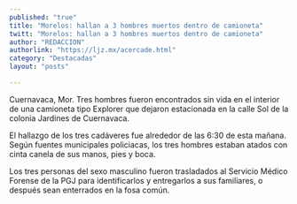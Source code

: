 ```yaml
---
published: "true"
title: "Morelos: hallan a 3 hombres muertos dentro de camioneta"
twitt: "Morelos: hallan a 3 hombres muertos dentro de camioneta"
author: "REDACCION"
authorlink: "https://ljz.mx/acercade.html"
category: "Destacadas"
layout: "posts"

---
```



  Cuernavaca, Mor. Tres hombres fueron encontrados sin vida en el interior de una camioneta tipo Explorer que dejaron estacionada en la calle Sol de la colonia Jardines de Cuernavaca.



  El hallazgo de los tres cadáveres fue alrededor de las 6:30 de esta mañana. Según fuentes municipales policiacas, los tres hombres estaban atados con cinta canela de sus manos, pies y boca.



  Los tres personas del sexo masculino fueron trasladados al Servicio Médico Forense de la PGJ para identificarlos y entregarlos a sus familiares, o después sean enterrados en la fosa común.

